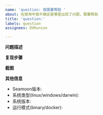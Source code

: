 ```yaml
---
name: 'question: 我需要帮助 '
about: 在使用中我不确定是哪里出现了问题，需要帮助
title: 'question:'
labels: question
assignees: DVKunion

---
```


**问题描述**


**复现步骤**


**截图**


**其他信息**

+ Seamoon版本:
+ 系统类型(linux/windows/darwin):
+ 系统版本:
+ 运行模式(binary/docker):
